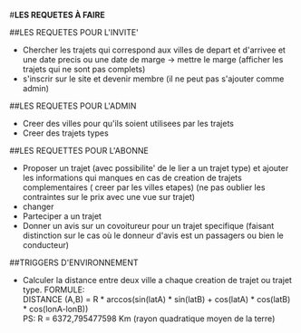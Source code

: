 #**LES REQUETES À FAIRE**

##LES REQUETES POUR L'INVITE'
- Chercher les trajets qui correspond aux villes de depart et d'arrivee et une date precis ou une date de marge -> mettre le marge (afficher les trajets qui ne sont pas complets)
- s'inscrir sur le site et devenir membre (il ne peut pas s'ajouter comme admin)

##LES REQUETES POUR L'ADMIN
- Creer des villes pour qu'ils soient utilisees par les trajets
- Creer des trajets types

##LES REQUETTES POUR L'ABONNE
- Proposer un trajet (avec possibilite' de le lier a un trajet type) et ajouter les informations qui manques en cas de creation de trajets complementaires ( creer par les villes etapes) (ne pas oublier les contraintes sur le prix avec une vue sur trajet)
- changer
- Parteciper a un trajet
- Donner un avis sur un covoitureur pour un trajet specifique (faisant distinction sur le cas où le donneur d'avis est un passagers ou bien le conducteur)

##TRIGGERS D'ENVIRONNEMENT
- Calculer la distance entre deux ville a chaque creation de trajet ou trajet type. FORMULE:
<br> DISTANCE (A,B) = R * arccos(sin(latA) * sin(latB) + cos(latA) * cos(latB) * cos(lonA-lonB))
<br>PS: R = 6372,795477598 Km (rayon quadratique moyen de la terre)
